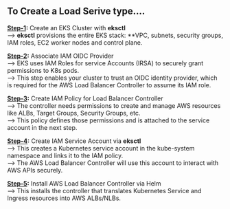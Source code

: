 ## To Create a Load Serive type....

**<u>Step-1</u>:** Create an EKS Cluster with **eksctl** <br>
--> **eksctl** provisions the entire EKS stack: **VPC, subnets, security groups, IAM roles, EC2 worker nodes and control plane. <br>

**<u>Step-2</u>:** Associate IAM OIDC Provider <br>
--> EKS uses IAM Roles for service Accounts (IRSA) to securely grant permissions to K8s pods. <br>
--> This step enables your cluster to trust an OIDC identity provider, which is required for the AWS Load Balancer Controller to assume its IAM role. <br>

**<u>Step-3</u>:** Create IAM Policy for Load Balancer Controller <br>
--> The controller needs permissions to create and manage AWS resources like ALBs, Target Groups, Security Groups, etc. <br>
--> This policy defines those permissions and is attached to the service account in the next step. <br>

**<u>Step-4</u>:** Create IAM Service Account via **eksctl** <br>
--> This creates a Kubernetes service account in the kube-system namespace and links it to the IAM policy. <br>
--> The AWS Load Balancer Controller will use this account to interact with AWS APIs securely. <br>

**<u>Step-5</u>:** Install AWS Load Balancer Controller via Helm <br>
--> This installs the controller that translates Kubernetes Service and Ingress resources into AWS ALBs/NLBs.
